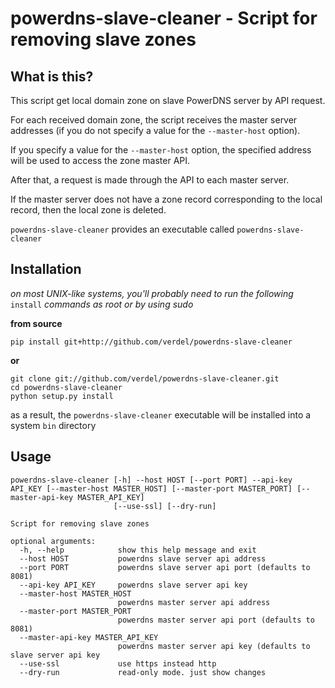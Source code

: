 # powerdns-slave-cleaner - Script for removing slave zones

## What is this?

This script get local domain zone on slave PowerDNS server by API request.

For each received domain zone, the script receives the master server addresses (if you do not specify a value for the `--master-host` option).

If you specify a value for the `--master-host` option, the specified address will be used to access the zone master API.

After that, a request is made through the API to each master server.

If the master server does not have a zone record corresponding to the local record,
then the local zone is deleted.

`powerdns-slave-cleaner` provides an executable called `powerdns-slave-cleaner`

## Installation

_on most UNIX-like systems, you'll probably need to run the following_
`install` _commands as root or by using sudo_

**from source**

```shell
pip install git+http://github.com/verdel/powerdns-slave-cleaner
```

**or**

```shell
git clone git://github.com/verdel/powerdns-slave-cleaner.git
cd powerdns-slave-cleaner
python setup.py install
```

as a result, the `powerdns-slave-cleaner` executable will be installed into a system `bin`
directory

## Usage

```shell
powerdns-slave-cleaner [-h] --host HOST [--port PORT] --api-key API_KEY [--master-host MASTER_HOST] [--master-port MASTER_PORT] [--master-api-key MASTER_API_KEY]
                       [--use-ssl] [--dry-run]

Script for removing slave zones

optional arguments:
  -h, --help            show this help message and exit
  --host HOST           powerdns slave server api address
  --port PORT           powerdns slave server api port (defaults to 8081)
  --api-key API_KEY     powerdns slave server api key
  --master-host MASTER_HOST
                        powerdns master server api address
  --master-port MASTER_PORT
                        powerdns master server api port (defaults to 8081)
  --master-api-key MASTER_API_KEY
                        powerdns master server api key (defaults to slave server api key
  --use-ssl             use https instead http
  --dry-run             read-only mode. just show changes
```
